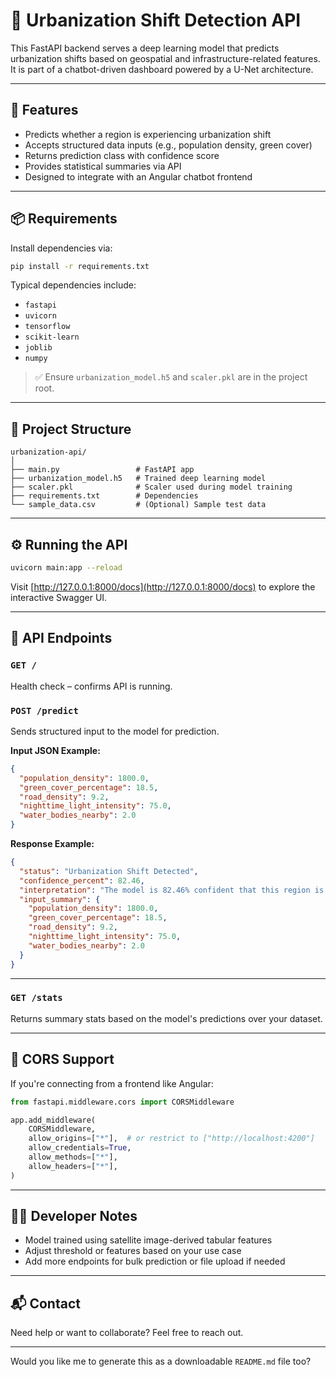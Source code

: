 # 🌆 Urbanization Shift Detection API

This FastAPI backend serves a deep learning model that predicts urbanization shifts based on geospatial and infrastructure-related features. It is part of a chatbot-driven dashboard powered by a U-Net architecture.

---

## 🚀 Features

- Predicts whether a region is experiencing urbanization shift
- Accepts structured data inputs (e.g., population density, green cover)
- Returns prediction class with confidence score
- Provides statistical summaries via API
- Designed to integrate with an Angular chatbot frontend

---

## 📦 Requirements

Install dependencies via:

```bash
pip install -r requirements.txt
```

Typical dependencies include:

- `fastapi`
- `uvicorn`
- `tensorflow`
- `scikit-learn`
- `joblib`
- `numpy`

> ✅ Ensure `urbanization_model.h5` and `scaler.pkl` are in the project root.

---

## 📁 Project Structure

```
urbanization-api/
│
├── main.py                 # FastAPI app
├── urbanization_model.h5   # Trained deep learning model
├── scaler.pkl              # Scaler used during model training
├── requirements.txt        # Dependencies
└── sample_data.csv         # (Optional) Sample test data
```

---

## ⚙️ Running the API

```bash
uvicorn main:app --reload
```

Visit [http://127.0.0.1:8000/docs](http://127.0.0.1:8000/docs) to explore the interactive Swagger UI.

---

## 📡 API Endpoints

### `GET /`
Health check – confirms API is running.

### `POST /predict`
Sends structured input to the model for prediction.

**Input JSON Example:**

```json
{
  "population_density": 1800.0,
  "green_cover_percentage": 18.5,
  "road_density": 9.2,
  "nighttime_light_intensity": 75.0,
  "water_bodies_nearby": 2.0
}
```

**Response Example:**

```json
{
  "status": "Urbanization Shift Detected",
  "confidence_percent": 82.46,
  "interpretation": "The model is 82.46% confident that this region is experiencing: 'Urbanization Shift Detected'.",
  "input_summary": {
    "population_density": 1800.0,
    "green_cover_percentage": 18.5,
    "road_density": 9.2,
    "nighttime_light_intensity": 75.0,
    "water_bodies_nearby": 2.0
  }
}
```

---

### `GET /stats`
Returns summary stats based on the model's predictions over your dataset.

---

## 🔐 CORS Support

If you're connecting from a frontend like Angular:

```python
from fastapi.middleware.cors import CORSMiddleware

app.add_middleware(
    CORSMiddleware,
    allow_origins=["*"],  # or restrict to ["http://localhost:4200"]
    allow_credentials=True,
    allow_methods=["*"],
    allow_headers=["*"],
)
```

---

## 👷‍♂️ Developer Notes

- Model trained using satellite image-derived tabular features
- Adjust threshold or features based on your use case
- Add more endpoints for bulk prediction or file upload if needed

---

## 📬 Contact

Need help or want to collaborate? Feel free to reach out.

---

Would you like me to generate this as a downloadable `README.md` file too?
